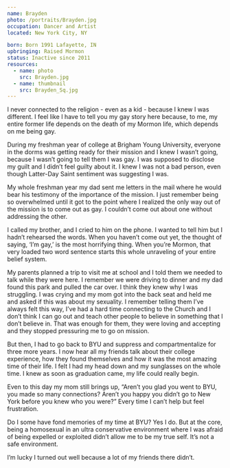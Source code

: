```yaml
---
name: Brayden
photo: /portraits/Brayden.jpg
occupation: Dancer and Artist
located: New York City, NY 

born: Born 1991 Lafayette, IN
upbringing: Raised Mormon
status: Inactive since 2011
resources: 
  - name: photo
    src: Brayden.jpg
  - name: thumbnail
    src: Brayden_Sq.jpg
---
```



I never connected to the religion - even as a kid - because I knew I was different. I feel like I have to tell you my gay story here because, to me, my entire former life depends on the death of my Mormon life, which depends on me being gay.

During my freshman year of college at Brigham Young University, everyone in the dorms was getting ready for their mission and I knew I wasn’t going, because I wasn’t going to tell them I was gay. I was supposed to disclose my guilt and I didn’t feel guilty about it. I knew I was not a bad person, even though Latter-Day Saint sentiment was suggesting I was.

My whole freshman year my dad sent me letters in the mail where he would bear his testimony of the importance of the mission. I just remember being so overwhelmed until it got to the point where I realized the only way out of the mission is to come out as gay. I couldn’t come out about one without addressing the other. 

I called my brother, and I cried to him on the phone. I wanted to tell him but I hadn’t rehearsed the words. When you haven’t come out yet, the thought of saying, ‘I’m gay,’ is the most horrifying thing. When you’re Mormon, that very loaded two word sentence starts this whole unraveling of your entire belief system. 

My parents planned a trip to visit me at school and I told them we needed to talk while they were here. I remember we were driving to dinner and my dad found this park and pulled the car over. I  think they knew why I was struggling. I was crying and my mom got into the back seat and held me and asked if this was about my sexuality. I remember telling them I’ve always felt this way, I’ve had a hard time connecting to the Church and I don’t think I can go out and teach other people to believe in something that I don’t believe in. That was enough for them, they were loving and accepting and they stopped pressuring me to go on mission. 

But then, I had to go back to BYU and suppress and compartmentalize for three more years. I now hear all my friends talk about their college experience, how they found themselves and how it was the most amazing time of their life. I felt I had my head down and my sunglasses on the whole time. I knew as soon as graduation came, my life could really begin.

Even to this day my mom still brings up, “Aren’t you glad you went to BYU, you made so many connections? Aren’t you happy you didn’t go to New York before you knew who you were?”  Every time I can’t help but feel frustration. 

Do I some have fond memories of my time at BYU? Yes I do. But at the core, being a homosexual in an ultra conservative environment where I was afraid of being expelled or exploited didn’t allow me to be my true self. It’s not a safe environment. 

I’m lucky I turned out well because a lot of my friends there didn’t.  